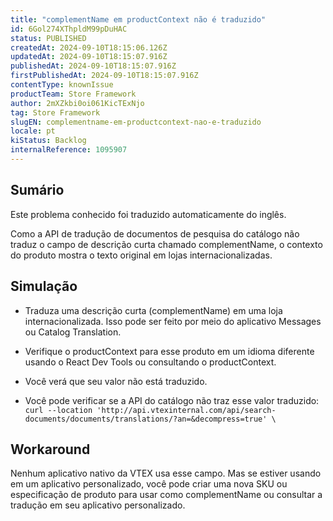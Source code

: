```yaml
---
title: "complementName em productContext não é traduzido"
id: 6Gol274XThpldM99pDuHAC
status: PUBLISHED
createdAt: 2024-09-10T18:15:06.126Z
updatedAt: 2024-09-10T18:15:07.916Z
publishedAt: 2024-09-10T18:15:07.916Z
firstPublishedAt: 2024-09-10T18:15:07.916Z
contentType: knownIssue
productTeam: Store Framework
author: 2mXZkbi0oi061KicTExNjo
tag: Store Framework
slugEN: complementname-em-productcontext-nao-e-traduzido
locale: pt
kiStatus: Backlog
internalReference: 1095907
---
```


## Sumário

<div class="alert alert-info">
  <p>Este problema conhecido foi traduzido automaticamente do inglês.</p>
</div>


Como a API de tradução de documentos de pesquisa do catálogo não traduz o campo de descrição curta chamado complementName, o contexto do produto mostra o texto original em lojas internacionalizadas.

## Simulação



- Traduza uma descrição curta (complementName) em uma loja internacionalizada. Isso pode ser feito por meio do aplicativo Messages ou Catalog Translation.
- Verifique o productContext para esse produto em um idioma diferente usando o React Dev Tools ou consultando o productContext.
- Você verá que seu valor não está traduzido.

- Você pode verificar se a API do catálogo não traz esse valor traduzido: `curl --location 'http://api.vtexinternal.com/api/search-documents/documents/translations/?an=&decompress=true' \`

## Workaround


Nenhum aplicativo nativo da VTEX usa esse campo. Mas se estiver usando em um aplicativo personalizado, você pode criar uma nova SKU ou especificação de produto para usar como complementName ou consultar a tradução em seu aplicativo personalizado.





